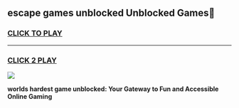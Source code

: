 
## escape games unblocked Unblocked Games👋
<h3>
<a href="https://premium.freeplayer.one?title=escape_games_unblocked&ref=16F">CLICK TO PLAY</a></h3>
<hr>

<h3>
<a href="https://premium.freeplayer.one?title=escape_games_unblocked&ref=16F">CLICK 2 PLAY</a>
  
</h3>

<a href="https://premium.freeplayer.one?title=escape_games_unblocked&ref=16F/"><img src="https://clearcache.store/games.png"></a>


**worlds hardest game unblocked: Your Gateway to Fun and Accessible Online Gaming**
